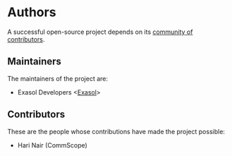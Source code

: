 # Authors

A successful open-source project depends on its [community of
contributors][contributors].

## Maintainers

The maintainers of the project are:

* Exasol Developers <[Exasol](https://github.com/exasol)>

## Contributors

These are the people whose contributions have made the project possible:

* Hari Nair (CommScope)

[contributors]: https://github.com/exasol/cloud-storage-etl-udfs/graphs/contributors
